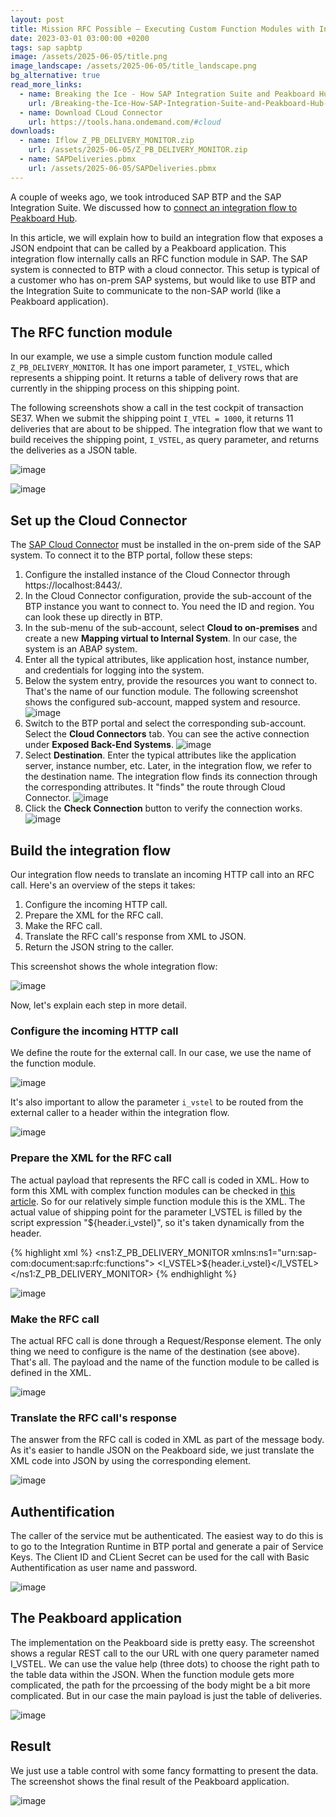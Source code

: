 ```yaml
---
layout: post
title: Mission RFC Possible – Executing Custom Function Modules with Integration Flows
date: 2023-03-01 03:00:00 +0200
tags: sap sapbtp
image: /assets/2025-06-05/title.png
image_landscape: /assets/2025-06-05/title_landscape.png
bg_alternative: true
read_more_links:
  - name: Breaking the Ice - How SAP Integration Suite and Peakboard Hub Became Best Friends
    url: /Breaking-the-Ice-How-SAP-Integration-Suite-and-Peakboard-Hub-Became-Best-Friends.html
  - name: Download CLoud Connector
    url: https://tools.hana.ondemand.com/#cloud
downloads:
  - name: Iflow Z_PB_DELIVERY_MONITOR.zip
    url: /assets/2025-06-05/Z_PB_DELIVERY_MONITOR.zip
  - name: SAPDeliveries.pbmx
    url: /assets/2025-06-05/SAPDeliveries.pbmx
---
```

A couple of weeks ago, we took introduced SAP BTP and the SAP Integration Suite. We discussed how to [connect an integration flow to Peakboard Hub](/Breaking-the-Ice-How-SAP-Integration-Suite-and-Peakboard-Hub-Became-Best-Friends.html).

In this article, we will explain how to build an integration flow that exposes a JSON endpoint that can be called by a Peakboard application. This integration flow internally calls an RFC function module in SAP. The SAP system is connected to BTP with a cloud connector. This setup is typical of a customer who has on-prem SAP systems, but would like to use BTP and the Integration Suite to communicate to the non-SAP world (like a Peakboard application).

## The RFC function module

In our example, we use a simple custom function module called `Z_PB_DELIVERY_MONITOR`. It has one import parameter, `I_VSTEL`, which represents a shipping point. It returns a table of delivery rows that are currently in the shipping process on this shipping point.

The following screenshots show a call in the test cockpit of transaction SE37. When we submit the shipping point `I_VTEL = 1000`, it returns 11 deliveries that are about to be shipped. The integration flow that we want to build receives the shipping point, `I_VSTEL`, as query parameter, and returns the deliveries as a JSON table.

![image](/assets/2025-06-05/010.png)

![image](/assets/2025-06-05/020.png)

## Set up the Cloud Connector

The [SAP Cloud Connector](https://tools.hana.ondemand.com/#cloud) must be installed in the on-prem side of the SAP system. To connect it to the BTP portal, follow these steps:

1. Configure the installed instance of the Cloud Connector through https://localhost:8443/.
2. In the Cloud Connector configuration, provide the sub-account of the BTP instance you want to connect to. You need the ID and region. You can look these up directly in BTP.
3. In the sub-menu of the sub-account, select **Cloud to on-premises** and create a new **Mapping virtual to Internal System**. In our case, the system is an ABAP system.
4. Enter all the typical attributes, like application host, instance number, and credentials for logging into the system. 
5. Below the system entry, provide the resources you want to connect to. That's the name of our function module. The following screenshot shows the configured sub-account, mapped system and resource.
   ![image](/assets/2025-06-05/030.png)
5. Switch to the BTP portal and select the corresponding sub-account. Select the **Cloud Connectors** tab. You can see the active connection under **Exposed Back-End Systems**.
   ![image](/assets/2025-06-05/040.png)
6. Select **Destination**. Enter the typical attributes like the application server, instance number, etc. Later, in the integration flow, we refer to the destination name. The integration flow finds its connection through the corresponding attributes. It "finds" the route through Cloud Connector.
   ![image](/assets/2025-06-05/050.png)
7. Click the **Check Connection** button to verify the connection works.
   ![image](/assets/2025-06-05/060.png)

## Build the integration flow

Our integration flow needs to translate an incoming HTTP call into an RFC call. Here's an overview of the steps it takes:

1. Configure the incoming HTTP call.
2. Prepare the XML for the RFC call.
3. Make the RFC call.
4. Translate the RFC call's response from XML to JSON.
5. Return the JSON string to the caller.

This screenshot shows the whole integration flow:

![image](/assets/2025-06-05/070.png)

Now, let's explain each step in more detail.

### Configure the incoming HTTP call

We define the route for the external call. In our case, we use the name of the function module.

![image](/assets/2025-06-05/080.png)

It's also important to allow the parameter `i_vstel` to be routed from the external caller to a header within the integration flow.

![image](/assets/2025-06-05/075.png)

### Prepare the XML for the RFC call

The actual payload that represents the RFC call is coded in XML. How to form this XML with complex function modules can be checked in [this article](https://community.sap.com/t5/technology-blog-posts-by-sap/cloud-integration-creating-xml-structure-for-remote-function-call-rfc-that/ba-p/13559556). So for our relatively simple function module this is the XML. The actual value of shipping point for the parameter I_VSTEL is filled by the script expression "${header.i_vstel}", so it's taken dynamically from the header.

{% highlight xml %}
<ns1:Z_PB_DELIVERY_MONITOR xmlns:ns1="urn:sap-com:document:sap:rfc:functions">
     <I_VSTEL>${header.i_vstel}</I_VSTEL>
</ns1:Z_PB_DELIVERY_MONITOR>
{% endhighlight %}

![image](/assets/2025-06-05/090.png)

### Make the RFC call

The actual RFC call is done through a Request/Response element. The only thing we need to configure is the name of the destination (see above). That's all. The payload and the name of the function module to be called is defined in the XML. 

![image](/assets/2025-06-05/100.png)

### Translate the RFC call's response

The answer from the RFC call is coded in XML as part of the message body. As it's easier to handle JSON on the Peakboard side, we just translate the XML code into JSON by using the corresponding element.

![image](/assets/2025-06-05/110.png)

## Authentification

The caller of the service mut be authenticated. The easiest way to do this is to go to the Integration Runtime in BTP portal and generate a pair of Service Keys. The Client ID and CLient Secret can be used for the call with Basic Authentification as user name and password.

![image](/assets/2025-06-05/120.png)

## The Peakboard application

The implementation on the Peakboard side is pretty easy. The screenshot shows a regular REST call to the our URL with one query parameter named I_VSTEL. We can use the value help (three dots) to choose the right path to the table data within the JSON. When the function module gets more complicated, the path for the prcoessing of the body might be a bit more complicated. But in our case the main payload is just the table of deliveries.

![image](/assets/2025-06-05/130.png)

## Result

We just use a table control with some fancy formatting to present the data. The screenshot shows the final result of the Peakboard application.

![image](/assets/2025-06-05/140.png)

